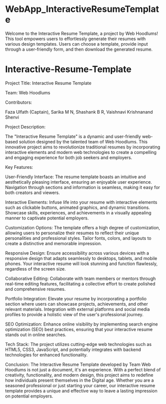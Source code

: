 # WebApp_InteractiveResumeTemplate
Welcome to the Interactive Resume Template, a project by Web Hoodlums! This tool empowers users to effortlessly generate their resumes with various design templates. Users can choose a template, provide input through a user-friendly form, and then download the generated resume.


 # Interactive-Resume-Template


Project Title: Interactive Resume Template

Team: Web Hoodlums

Contributors:


Faza Ulfath (Captain),
Sarika M N,
Shashank B R,
Vaishnavi Krishnanand Shenvi

Project Description:

The "Interactive Resume Template" is a dynamic and user-friendly web-based solution designed by the talented team of Web Hoodlums. This innovative project aims to revolutionize traditional resumes by incorporating interactive elements and modern web technologies to create a compelling and engaging experience for both job seekers and employers.

Key Features:

User-Friendly Interface:
The resume template boasts an intuitive and aesthetically pleasing interface, ensuring an enjoyable user experience.
Navigation through sections and information is seamless, making it easy for both creators and viewers.

Interactive Elements:
Infuse life into your resume with interactive elements such as clickable buttons, animated graphics, and dynamic transitions.
Showcase skills, experiences, and achievements in a visually appealing manner to captivate potential employers.

Customization Options:
The template offers a high degree of customization, allowing users to personalize their resumes to reflect their unique personalities and professional styles.
Tailor fonts, colors, and layouts to create a distinctive and memorable impression.

Responsive Design:
Ensure accessibility across various devices with a responsive design that adapts seamlessly to desktops, tablets, and mobile phones.
Your interactive resume will look stunning and function flawlessly, regardless of the screen size.

Collaborative Editing:
Collaborate with team members or mentors through real-time editing features, facilitating a collective effort to create polished and comprehensive resumes.

Portfolio Integration:
Elevate your resume by incorporating a portfolio section where users can showcase projects, achievements, and other relevant materials.
Integration with external platforms and social media profiles to provide a holistic view of the user's professional journey.

SEO Optimization:
Enhance online visibility by implementing search engine optimization (SEO) best practices, ensuring that your interactive resume stands out in online searches.

Tech Stack:
The project utilizes cutting-edge web technologies such as HTML5, CSS3, JavaScript, and potentially integrates with backend technologies for enhanced functionality.

Conclusion:
The Interactive Resume Template developed by Team Web Hoodlums is not just a document, it's an experience. With a perfect blend of creativity, functionality, and modern design, this project aims to redefine how individuals present themselves in the Digital age. Whether you are a seasoned professional or just starting your career, our interactive resume template provides a unique and effective way to leave a lasting impression on potential employers.
